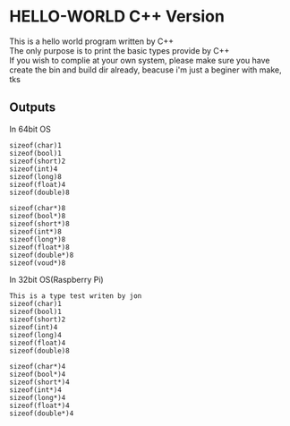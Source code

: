 # HELLO-WORLD C++ Version

This is a hello world program written by C++ \
The only purpose is to print the basic types provide by C++\
If you wish to complie at your own system, please make sure you have create the bin and build dir already, beacuse i'm just a beginer with make, tks

## Outputs

In 64bit OS
```
sizeof(char)1
sizeof(bool)1
sizeof(short)2
sizeof(int)4
sizeof(long)8
sizeof(float)4
sizeof(double)8

sizeof(char*)8
sizeof(bool*)8
sizeof(short*)8
sizeof(int*)8
sizeof(long*)8
sizeof(float*)8
sizeof(double*)8
sizeof(voud*)8
```

In 32bit OS(Raspberry Pi)
```
This is a type test writen by jon
sizeof(char)1
sizeof(bool)1
sizeof(short)2
sizeof(int)4
sizeof(long)4
sizeof(float)4
sizeof(double)8

sizeof(char*)4
sizeof(bool*)4
sizeof(short*)4
sizeof(int*)4
sizeof(long*)4
sizeof(float*)4
sizeof(double*)4
```